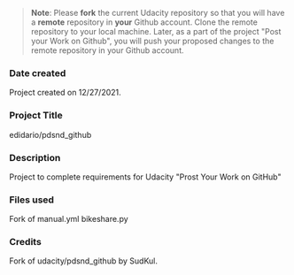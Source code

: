 >**Note**: Please **fork** the current Udacity repository so that you will have a **remote** repository in **your** Github account. Clone the remote repository to your local machine. Later, as a part of the project "Post your Work on Github", you will push your proposed changes to the remote repository in your Github account.

### Date created
Project created on 12/27/2021.

### Project Title
edidario/pdsnd_github

### Description
Project to complete requirements for Udacity "Prost Your Work on GitHub"

### Files used
Fork of manual.yml
bikeshare.py


### Credits
Fork of udacity/pdsnd_github by SudKul. 
